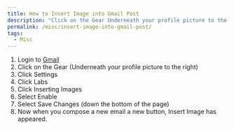 ```yaml
---
title: How to Insert Image into Gmail Post
description: "Click on the Gear Underneath your profile picture to the right"
permalink: /misc/insert-image-into-gmail-post/
tags:
  - Misc
---
```

  1. Login to <a title="Gmail" href="http://www.gmail.com" target="_blank">Gmail</a>
  2. Click on the Gear (Underneath your profile picture to the right)
  3. Click Settings
  4. Click Labs
  5. Click Inserting Images
  6. Select Enable
  7. Select Save Changes (down the bottom of the page)
  8. Now when you compose a new email a new button, Insert Image has appeared.
